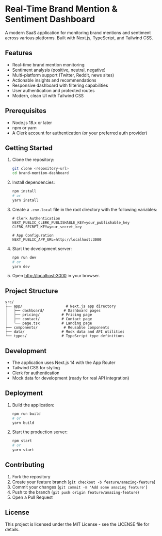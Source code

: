 # Real-Time Brand Mention & Sentiment Dashboard

A modern SaaS application for monitoring brand mentions and sentiment across various platforms. Built with Next.js, TypeScript, and Tailwind CSS.

## Features

- Real-time brand mention monitoring
- Sentiment analysis (positive, neutral, negative)
- Multi-platform support (Twitter, Reddit, news sites)
- Actionable insights and recommendations
- Responsive dashboard with filtering capabilities
- User authentication and protected routes
- Modern, clean UI with Tailwind CSS

## Prerequisites

- Node.js 18.x or later
- npm or yarn
- A Clerk account for authentication (or your preferred auth provider)

## Getting Started

1. Clone the repository:
   ```bash
   git clone <repository-url>
   cd brand-mention-dashboard
   ```

2. Install dependencies:
   ```bash
   npm install
   # or
   yarn install
   ```

3. Create a `.env.local` file in the root directory with the following variables:
   ```
   # Clerk Authentication
   NEXT_PUBLIC_CLERK_PUBLISHABLE_KEY=your_publishable_key
   CLERK_SECRET_KEY=your_secret_key

   # App Configuration
   NEXT_PUBLIC_APP_URL=http://localhost:3000
   ```

4. Start the development server:
   ```bash
   npm run dev
   # or
   yarn dev
   ```

5. Open [http://localhost:3000](http://localhost:3000) in your browser.

## Project Structure

```
src/
├── app/                    # Next.js app directory
│   ├── dashboard/         # Dashboard pages
│   ├── pricing/          # Pricing page
│   ├── contact/          # Contact page
│   └── page.tsx          # Landing page
├── components/            # Reusable components
├── data/                 # Mock data and API utilities
└── types/                # TypeScript type definitions
```

## Development

- The application uses Next.js 14 with the App Router
- Tailwind CSS for styling
- Clerk for authentication
- Mock data for development (ready for real API integration)

## Deployment

1. Build the application:
   ```bash
   npm run build
   # or
   yarn build
   ```

2. Start the production server:
   ```bash
   npm start
   # or
   yarn start
   ```

## Contributing

1. Fork the repository
2. Create your feature branch (`git checkout -b feature/amazing-feature`)
3. Commit your changes (`git commit -m 'Add some amazing feature'`)
4. Push to the branch (`git push origin feature/amazing-feature`)
5. Open a Pull Request

## License

This project is licensed under the MIT License - see the LICENSE file for details.
